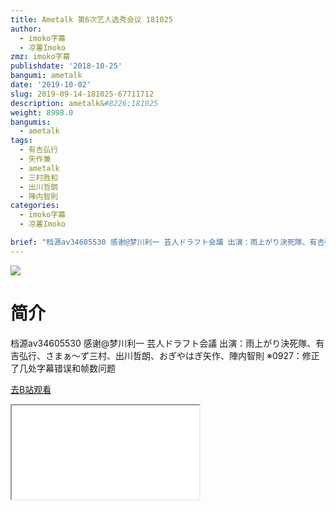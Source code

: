 ```yaml
---
title: Ametalk 第6次艺人选秀会议 181025
author:
  - imoko字幕
  - 凉薯Imoko
zmz: imoko字幕
publishdate: '2018-10-25'
bangumi: ametalk
date: '2019-10-02'
slug: 2019-09-14-181025-67711712
description: ametalk&#8226;181025
weight: 8998.0
bangumis:
  - ametalk
tags:
  - 有吉弘行
  - 矢作兼
  - ametalk
  - 三村胜和
  - 出川哲朗
  - 陣内智則
categories:
  - imoko字幕
  - 凉薯Imoko

brief: "档源av34605530 感谢@梦川利一 芸人ドラフト会議 出演：雨上がり決死隊、有吉弘行、さまぁ～ず三村、出川哲朗、おぎやはぎ矢作、陣内智則 ※0927：修正了几处字幕错误和帧数问题"
---
```

![](https://raw.githubusercontent.com/tcgriffith/owaraisite/master/static/tmpimg/91a8a29e523b2d02cc1c71bdbc157afeb2fffc1e.jpg.480.jpg)
# 简介  
档源av34605530 感谢@梦川利一
芸人ドラフト会議
出演：雨上がり決死隊、有吉弘行、さまぁ～ず三村、出川哲朗、おぎやはぎ矢作、陣内智則
※0927：修正了几处字幕错误和帧数问题  

[去B站观看](https://www.bilibili.com/video/av67711712/)
<div class ="resp-container"><iframe class="testiframe" src="//player.bilibili.com/player.html?aid=67711712"", scrolling="no", allowfullscreen="true" > </iframe></div> 
